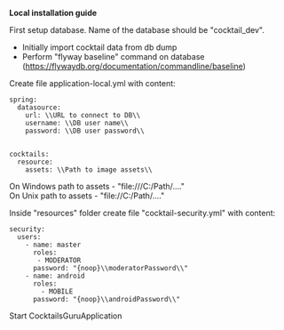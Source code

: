 **Local installation guide**

First setup database. Name of the database should be "cocktail_dev".
- Initially import cocktail data from db dump
- Perform "flyway baseline" command on database (https://flywaydb.org/documentation/commandline/baseline)

Create file application-local.yml with content:
```
spring:
  datasource:
    url: \\URL to connect to DB\\
    username: \\DB user name\\
    password: \\DB user password\\


cocktails:
  resource:
    assets: \\Path to image assets\\
```
On Windows path to assets - "file:///C:/Path/...."<br>
On Unix path to assets - "file://C:/Path/...."


Inside "resources" folder create file "cocktail-security.yml" with content:
```
security:
  users:
    - name: master
      roles:
       - MODERATOR
      password: "{noop}\\moderatorPassword\\"
    - name: android
      roles:
        - MOBILE
      password: "{noop}\\androidPassword\\"
```


Start CocktailsGuruApplication